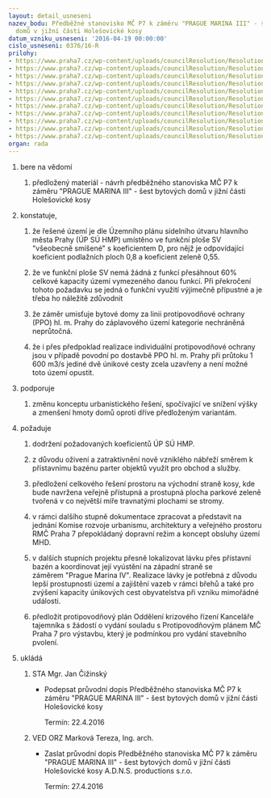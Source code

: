 ```yaml
---
layout: detail_usneseni
nazev_bodu: Předběžné stanovisko MČ P7 k záměru "PRAGUE MARINA III" - šest bytových
  domů v jižní části Holešovické kosy
datum_vzniku_usneseni: '2016-04-19 00:00:00'
cislo_usneseni: 0376/16-R
prilohy:
- https://www.praha7.cz/wp-content/uploads/councilResolution/Resolutions/27570/export/c1_duvodova_zprava~47270.doc
- https://www.praha7.cz/wp-content/uploads/councilResolution/Resolutions/27570/export/c2_pruvodni_dopis~47269.doc
- https://www.praha7.cz/wp-content/uploads/councilResolution/Resolutions/27570/export/c3_zadostoposouzenizameru~47268.pdf
- https://www.praha7.cz/wp-content/uploads/councilResolution/Resolutions/27570/export/c4_usneseniKOMROZ1512016~47267.doc
- https://www.praha7.cz/wp-content/uploads/councilResolution/Resolutions/27570/export/c5_usneseniKOMROZ2732015~47266.doc
- https://www.praha7.cz/wp-content/uploads/councilResolution/Resolutions/27570/export/c6_ISODO~47265.pdf
- https://www.praha7.cz/wp-content/uploads/councilResolution/Resolutions/27570/export/c7_ISOZP~47264.pdf
- https://www.praha7.cz/wp-content/uploads/councilResolution/Resolutions/27570/export/c8_ISOKR~47263.pdf
- https://www.praha7.cz/wp-content/uploads/councilResolution/Resolutions/27570/export/c9_situace~47262.jpg
- https://www.praha7.cz/wp-content/uploads/councilResolution/Resolutions/27570/export/c10_vizualizace~47261.jpg
- https://www.praha7.cz/wp-content/uploads/councilResolution/Resolutions/27570/export/export~299594.pdf
organ: rada
---
```

<OL class=urzList_view id=urzList>
<LI class=urzClass1><SPAN name="1">bere na vědomí</SPAN> 
<OL class=urzOlClass>
<LI class=urzClass2 style="TEXT-ALIGN: left"><SPAN>
<P>předložený materiál - návrh předběžného stanoviska MČ P7 k záměru "PRAGUE MARINA III" - šest bytových domů v jižní části Holešovické kosy</P></SPAN></LI></OL></LI>
<LI class=urzClass1><SPAN name="50">konstatuje,</SPAN> 
<OL class=urzOlClass>
<LI class=urzClass2 style="TEXT-ALIGN: left"><SPAN>
<P>že řešené území je dle Územního plánu sídelního útvaru hlavního města Prahy (ÚP SÚ HMP) umístěno ve funkční ploše SV "všeobecně smíšené" s koeficientem D, pro nějž je odpovídající koeficient podlažních ploch 0,8 a koeficient zeleně 0,55.</P></SPAN></LI>
<LI class=urzClass2 style="TEXT-ALIGN: left"><SPAN>
<P>že ve funkční ploše SV nemá žádná z funkcí přesáhnout 60% celkové kapacity území vymezeného danou funkcí. Při překročení tohoto požadavku se jedná&nbsp;o&nbsp;funkční využití výjimečně přípustné a je třeba ho náležitě zdůvodnit</P></SPAN></LI>
<LI class=urzClass2 style="TEXT-ALIGN: left"><SPAN>
<P>že záměr umisťuje bytové domy za linii protipovodňové ochrany (PPO) hl. m. Prahy do záplavového území kategorie nechráněná neprůtočná.</P></SPAN></LI>
<LI class=urzClass2 style="TEXT-ALIGN: left"><SPAN>
<P>že i přes předpoklad realizace&nbsp;individuální protipovodňové ochrany jsou v případě povodní po dostavbě PPO hl. m. Prahy&nbsp;při průtoku 1 600 m3/s jediné dvě únikové cesty zcela uzavřeny a není možné toto území opustit.</P></SPAN></LI></OL></LI>
<LI class=urzClass1><SPAN name="15">podporuje</SPAN> 
<OL class=urzOlClass>
<LI class=urzClass2 style="TEXT-ALIGN: left"><SPAN>
<P>změnu konceptu urbanistického řešení, spočívající ve snížení výšky a zmenšení hmoty domů oproti dříve předloženým variantám.</P></SPAN></LI></OL></LI>
<LI class=urzClass1><SPAN name="62">požaduje</SPAN> 
<OL class=urzOlClass>
<LI class=urzClass2 style="TEXT-ALIGN: left"><SPAN>
<P>dodržení požadovaných koeficientů ÚP SÚ HMP.</P></SPAN></LI>
<LI class=urzClass2 style="TEXT-ALIGN: left"><SPAN>
<P>z důvodu oživení a zatraktivnění nově vzniklého nábřeží směrem k přístavnímu bazénu parter objektů&nbsp;využít pro&nbsp;obchod a služby.</P></SPAN></LI>
<LI class=urzClass2 style="TEXT-ALIGN: left"><SPAN>
<P>předložení celkového řešení prostoru na východní straně kosy, kde bude navržena veřejně přístupná a prostupná plocha parkové zeleně tvořená v co největší míře&nbsp;travnatými plochami se stromy.</P></SPAN></LI>
<LI class=urzClass2 style="TEXT-ALIGN: left"><SPAN>
<P>v rámci dalšího stupně dokumentace&nbsp;zpracovat a představit na jednání Komise rozvoje urbanismu, architektury a veřejného prostoru RMČ Praha 7&nbsp;přepokládaný dopravní režim a koncept obsluhy území MHD.</P></SPAN></LI>
<LI class=urzClass2 style="TEXT-ALIGN: left"><SPAN>
<P>v dalších stupních projektu přesně lokalizovat&nbsp;lávku přes přístavní bazén a koordinovat její vyústění na západní straně se záměrem&nbsp;"Prague Marina IV".&nbsp;Realizace lávky&nbsp;je potřebná z důvodu lepší prostupnosti území a zajištění vazeb v rámci&nbsp;břehů a také pro zvýšení kapacity únikových cest&nbsp;obyvatelstva při vzniku mimořádné události.</P></SPAN></LI>
<LI class=urzClass2 style="TEXT-ALIGN: left"><SPAN>
<P>předložit&nbsp;protipovodňový plán Oddělení krizového řízení Kanceláře tajemníka s žádostí o vydání souladu s&nbsp;Protipovodňovým plánem&nbsp;MČ Praha 7 pro výstavbu, který je podmínkou pro vydání stavebního pvolení.</P></SPAN></LI></OL></LI>
<LI class=urzClass1 id=urzUkoly><SPAN name="1">ukládá</SPAN>
<OL class=urzOlClass>
<LI class=urzClass2><SPAN>
<P>STA Mgr. Jan Čižinský</P></SPAN>
<UL class=urzUlClass>
<LI class=urzClass3><SPAN>
<P>Podepsat průvodní dopis Předběžného stanoviska MČ P7 k záměru "PRAGUE MARINA III" - šest bytových domů v jižní části Holešovické kosy</P></SPAN><SPAN class=urzUkolTermin>Termín:&nbsp;22.4.2016</SPAN></LI></UL></LI>
<LI class=urzClass2><SPAN>
<P>VED ORZ Marková Tereza, Ing. arch.</P></SPAN>
<UL class=urzUlClass>
<LI class=urzClass3><SPAN>
<P>Zaslat průvodní dopis Předběžného stanoviska MČ P7 k záměru "PRAGUE MARINA III" - šest bytových domů v jižní části Holešovické kosy A.D.N.S. productions s.r.o.</P></SPAN><SPAN class=urzUkolTermin>Termín:&nbsp;27.4.2016</SPAN></LI></UL></LI></OL></LI></OL>